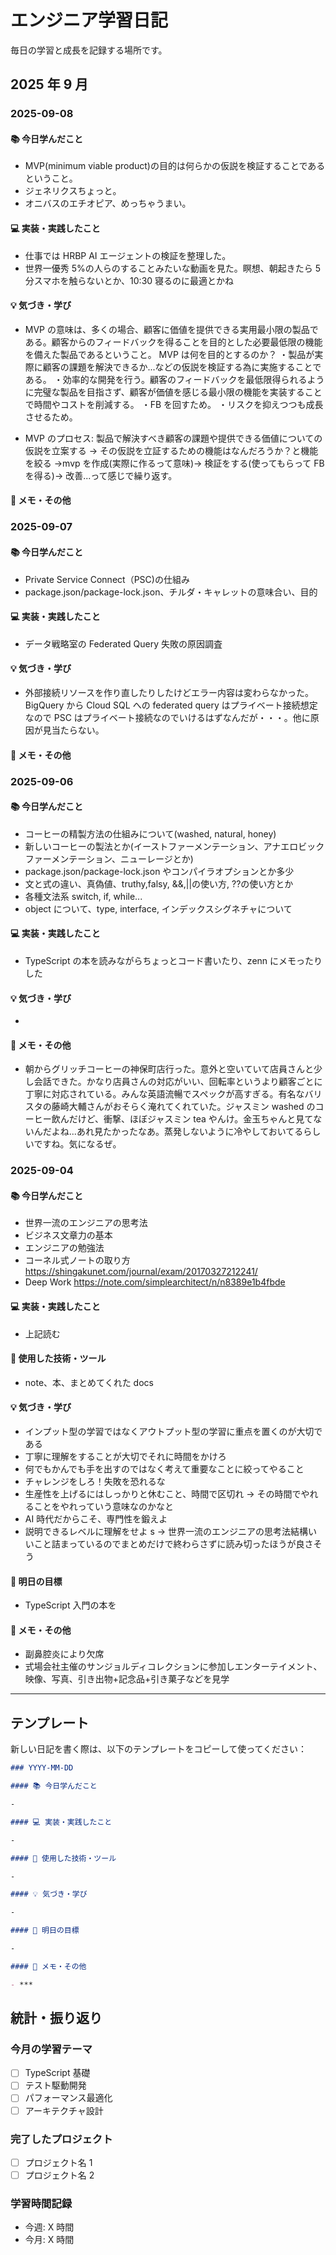 # エンジニア学習日記

毎日の学習と成長を記録する場所です。

## 2025 年 9 月

### 2025-09-08

#### 📚 今日学んだこと

- MVP(minimum viable product)の目的は何らかの仮説を検証することであるということ。
- ジェネリクスちょっと。
- オニバスのエチオピア、めっちゃうまい。

#### 💻 実装・実践したこと

- 仕事では HRBP AI エージェントの検証を整理した。
- 世界一優秀 5%の人らのすることみたいな動画を見た。瞑想、朝起きたら 5 分スマホを触らないとか、10:30 寝るのに最適とかね

#### 💡 気づき・学び

- MVP の意味は、多くの場合、顧客に価値を提供できる実用最小限の製品である。顧客からのフィードバックを得ることを目的とした必要最低限の機能を備えた製品であるということ。
  MVP は何を目的とするのか？
  ・製品が実際に顧客の課題を解決できるか...などの仮説を検証する為に実施することである。
  ・効率的な開発を行う。顧客のフィードバックを最低限得られるように完璧な製品を目指さず、顧客が価値を感じる最小限の機能を実装することで時間やコストを削減する。
  ・FB を回すため。
  ・リスクを抑えつつも成長させるため。

- MVP のプロセス: 製品で解決すべき顧客の課題や提供できる価値についての仮説を立案する → その仮説を立証するための機能はなんだろうか？と機能を絞る →mvp を作成(実際に作るって意味)→ 検証をする(使ってもらって FB を得る)→ 改善...って感じで繰り返す。

#### 📝 メモ・その他

### 2025-09-07

#### 📚 今日学んだこと

- Private Service Connect（PSC)の仕組み
- package.json/package-lock.json、チルダ・キャレットの意味合い、目的

#### 💻 実装・実践したこと

- データ戦略室の Federated Query 失敗の原因調査

#### 💡 気づき・学び

- 外部接続リソースを作り直したりしたけどエラー内容は変わらなかった。BigQuery から Cloud SQL への federated query はプライベート接続想定なので PSC はプライベート接続なのでいけるはずなんだが・・・。他に原因が見当たらない。

#### 📝 メモ・その他

### 2025-09-06

#### 📚 今日学んだこと

- コーヒーの精製方法の仕組みについて(washed, natural, honey)
- 新しいコーヒーの製法とか(イーストファーメンテーション、アナエロビックファーメンテーション、ニューレージとか)
- package.json/package-lock.json やコンパイラオプションとか多少
- 文と式の違い、真偽値、truthy,falsy, &&,||の使い方, ??の使い方とか
- 各種文法系 switch, if, while...
- object について、type, interface, インデックスシグネチャについて

#### 💻 実装・実践したこと

- TypeScript の本を読みながらちょっとコード書いたり、zenn にメモったりした

#### 💡 気づき・学び

-

#### 📝 メモ・その他

- 朝からグリッチコーヒーの神保町店行った。意外と空いていて店員さんと少し会話できた。かなり店員さんの対応がいい、回転率というより顧客ごとに丁寧に対応されている。みんな英語流暢でスペックが高すぎる。有名なバリスタの藤崎大輔さんがおそらく淹れてくれていた。ジャスミン washed のコーヒー飲んだけど、衝撃、ほぼジャスミン tea やんけ。金玉ちゃんと見てないんだよね...あれ見たかったなあ。蒸発しないように冷やしておいてるらしいですね。気になるぜ。

### 2025-09-04

#### 📚 今日学んだこと

- 世界一流のエンジニアの思考法
- ビジネス文章力の基本
- エンジニアの勉強法
- コーネル式ノートの取り方
  https://shingakunet.com/journal/exam/20170327212241/
- Deep Work
  https://note.com/simplearchitect/n/n8389e1b4fbde

#### 💻 実装・実践したこと

- 上記読む

#### 🔧 使用した技術・ツール

- note、本、まとめてくれた docs

#### 💡 気づき・学び

- インプット型の学習ではなくアウトプット型の学習に重点を置くのが大切である
- 丁寧に理解をすることが大切でそれに時間をかけろ
- 何でもかんでも手を出すのではなく考えて重要なことに絞ってやること
- チャレンジをしろ！失敗を恐れるな
- 生産性を上げるにはしっかりと休むこと、時間で区切れ → その時間でやれることをやれっていう意味なのかなと
- AI 時代だからこそ、専門性を鍛えよ
- 説明できるレベルに理解をせよ s
  → 世界一流のエンジニアの思考法結構いいこと詰まっているのでまとめだけで終わらさずに読み切ったほうが良さそう

#### 🎯 明日の目標

- TypeScript 入門の本を

#### 📝 メモ・その他

- 副鼻腔炎により欠席
- 式場会社主催のサンジョルディコレクションに参加しエンターテイメント、映像、写真、引き出物+記念品+引き菓子などを見学

---

## テンプレート

新しい日記を書く際は、以下のテンプレートをコピーして使ってください：

```markdown
### YYYY-MM-DD

#### 📚 今日学んだこと

-

#### 💻 実装・実践したこと

-

#### 🔧 使用した技術・ツール

-

#### 💡 気づき・学び

-

#### 🎯 明日の目標

-

#### 📝 メモ・その他

- ***
```

## 統計・振り返り

### 今月の学習テーマ

- [ ] TypeScript 基礎
- [ ] テスト駆動開発
- [ ] パフォーマンス最適化
- [ ] アーキテクチャ設計

### 完了したプロジェクト

- [ ] プロジェクト名 1
- [ ] プロジェクト名 2

### 学習時間記録

- 今週: X 時間
- 今月: X 時間
